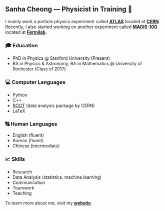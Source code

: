 <!--
**sanhacheong/sanhacheong** is a ✨ _special_ ✨ repository because its `README.md` (this file) appears on your GitHub profile.
-->

## Sanha Cheong &mdash; Physicist in Training 👋

I mainly work a particle physics experiment called [**ATLAS**](https://atlas.cern/) located at [**CERN**](https://home.cern/). Recently, I also started working on another experiment called [**MAGIS-100**](https://news.fnal.gov/2019/09/magis-100-atoms-in-free-fall-to-probe-dark-matter-gravity-and-quantum-science/) located at [**Fermilab**](https://www.fnal.gov/).

### :mortar_board: Education
* PhD in Physics @ Stanford University (Present)
* BS in Physics & Astronomy, BA in Mathematics @ University of Rochester (Class of 2017)

### :computer: Computer Languages
* Python
* C++
* [ROOT](https://root.cern.ch/) (data analysis package by CERN)
* LaTeX

### :capital_abcd: Human Languages
* English (fluent)
* Korean (fluent)
* Chinese (intermediate)

### :chart_with_upwards_trend: Skills
* Research
* Data Analysis (statistics, machine learning)
* Communication
* Teamwork
* Teaching

To learn more about me, visit my [**website**](https://sanhacheong.github.io/).

<!--
- 🔭 I’m currently working on ...
- 🌱 I’m currently learning ...
- 👯 I’m looking to collaborate on ...
- 🤔 I’m looking for help with ...
- 💬 Ask me about ...
- 📫 How to reach me: ...
- 😄 Pronouns: ...
- ⚡ Fun fact: ...
-->







